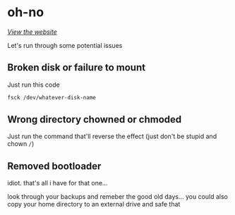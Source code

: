 # oh-no
*[View the website](https://oh-no.now.sh)*

Let's run through some potential issues

## Broken disk or failure to mount

Just run this code

```sh
fsck /dev/whatever-disk-name
```

## Wrong directory chowned or chmoded

Just run the command that'll reverse the effect (just don't be stupid and chown `/`)

## Removed bootloader

idiot. that's all i have for that one...

look through your backups and remeber the good old days... you could also copy your home directory to an external drive and safe that
      
